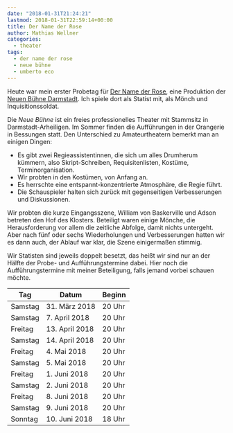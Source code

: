```yaml
---
date: "2018-01-31T21:24:21"
lastmod: 2018-01-31T22:59:14+00:00
title: Der Name der Rose
author: Mathias Wellner
categories:
  - theater
tags:
  - der name der rose
  - neue bühne
  - umberto eco
---
```

Heute war mein erster Probetag für [Der Name der Rose](https://de.wikipedia.org/wiki/Der_Name_der_Rose), eine Produktion der [Neuen Bühne Darmstadt](http://www.neue-buehne.de/). Ich spiele dort als Statist mit, als Mönch und Inquisitionssoldat. 

<!--more-->

Die _Neue Bühne_ ist ein freies professionelles Theater mit Stammsitz in Darmstadt-Arheiligen. Im Sommer finden die Aufführungen in der Orangerie in Bessungen statt. Den Unterschied zu Amateurtheatern bemerkt man an einigen Dingen:

* Es gibt zwei Regieassistentinnen, die sich um alles Drumherum kümmern, also Skript-Schreiben, Requisitenlisten, Kostüme, Terminorganisation.
* Wir probten in den Kostümen, von Anfang an.
* Es herrschte eine entspannt-konzentrierte Atmosphäre, die Regie führt.
* Die Schauspieler halten sich zurück mit gegenseitigen Verbesserungen und Diskussionen.

Wir probten die kurze Eingangsszene, William von Baskerville und Adson betreten den Hof des Klosters. Beteiligt waren einige Mönche, die Herausforderung vor allem die zeitliche Abfolge, damit nichts untergeht. Aber nach fünf oder sechs Wiederholungen und Verbesserungen hatten wir es dann auch, der Ablauf war klar, die Szene einigermaßen stimmig. 

Wir Statisten sind jeweils doppelt besetzt, das heißt wir sind nur an der Hälfte der Probe- und Aufführungstermine dabei. Hier noch die Aufführungstermine mit meiner Beteiligung, falls jemand vorbei schauen möchte. 

<table class="table table-striped" style="max-width: 25rem;">
  <thead>
    <tr>
      <th>Tag</th>
      <th>Datum</th>
      <th>Beginn</th>
    </tr>
  </thead>
  <tbody>
    <tr>
      <td>Samstag</td>
      <td>31. März 2018</td>
      <td>20 Uhr</td>
    </tr>
    <tr>
      <td>Samstag</td>
      <td>7. April 2018</td>
      <td>20 Uhr</td>
    </tr>
    <tr>
      <td>Freitag</td>
      <td>13. April 2018</td>
      <td>20 Uhr</td>
    </tr>
    <tr>
      <td>Samstag</td>
      <td>14. April 2018</td>
      <td>20 Uhr</td>
    </tr>
    <tr>
      <td>Freitag</td>
      <td>4. Mai 2018</td>
      <td>20 Uhr</td>
    </tr>
    <tr>
      <td>Samstag</td>
      <td>5. Mai 2018</td>
      <td>20 Uhr</td>
    </tr>
    <tr>
      <td>Freitag</td>
      <td>1. Juni 2018</td>
      <td>20 Uhr</td>
    </tr>
    <tr>
      <td>Samstag</td>
      <td>2. Juni 2018</td>
      <td>20 Uhr</td>
    </tr>
    <tr>
      <td>Freitag</td>
      <td>8. Juni 2018</td>
      <td>20 Uhr</td>
    </tr>
    <tr>
      <td>Samstag</td>
      <td>9. Juni 2018</td>
      <td>20 Uhr</td>
    </tr>
    <tr>
      <td>Sonntag</td>
      <td>10. Juni 2018</td>
      <td>18 Uhr</td>
    </tr>
  </tbody>
</table>